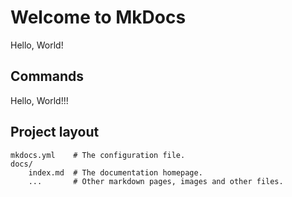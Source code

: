# Welcome to MkDocs

Hello, World!

## Commands

Hello, World!!!

## Project layout

    mkdocs.yml    # The configuration file.
    docs/
        index.md  # The documentation homepage.
        ...       # Other markdown pages, images and other files.
